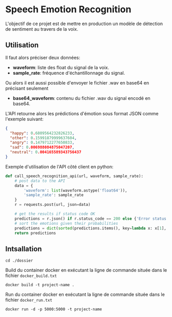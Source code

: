 # Speech Emotion Recognition

L'objectif de ce projet est de mettre en production un modèle de détection de sentiment au travers de la voix.

## Utilisation


Il faut alors préciser deux données:
- **waveform**: liste des float du signal de la voix.
- **sample_rate**: fréquence d'échantillonnage du signal.

Ou alors il est aussi possible d'envoyer le fichier .wav en base64 en précisant seulement 
- **base64_waveform**: contenu du fichier .wav du signal encodé en base64.

L'API retourne alors les prédictions d'émotion sous format JSON comme l'exemple suivant:

```json
{
  "happy": 0.6809564232826233,
  "other": 0.15991879999637604,
  "angry": 0.1479712277650833,
  "sad": 0.006988084875047207,
  "neutral": 0.004165589343756437
}
```

Exemple d'utilisation de l'API côté client en python:

```python
def call_speech_recognition_api(url, waveform, sample_rate):
    # post data to the API
    data = {
        'waveform': list(waveform.astype('float64')),
        'sample_rate': sample_rate
    }
    r = requests.post(url, json=data)

    # get the results if status code OK
    predictions = r.json() if r.status_code == 200 else {'Error status code': r.status_code}
    # sort the emotions given their probabilities
    predictions = dict(sorted(predictions.items(), key=lambda x: x[1], reverse=True))
    return predictions

```
## Intsallation

```
cd ./dossier
```

Build du container docker en exécutant la ligne de commande située dans le fichier `docker_build.txt`

```
docker build -t project-name .
```

Run du container docker en exécutant la ligne de commande située dans le fichier `docker_run.txt`

```
docker run -d -p 5000:5000 -t project-name
```

